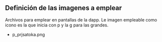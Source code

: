 ## Definición de las imagenes a emplear 
Archivos para emplear en pantallas de la dapp. Le imagen empleable como icono es la que inicia con p y la g para las grandes.
- p_prjsatoka.png
